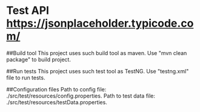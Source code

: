 # Test API https://jsonplaceholder.typicode.com/

##Build tool
This project uses such build tool as maven.
Use "mvn clean package" to build project.

##Run tests
This project uses such test tool as TestNG.
Use "testng.xml" file to run tests.

##Configuration files
Path to config file: ./src/test/resources/config.properties.
Path to test data file: ./src/test/resources/testData.properties.